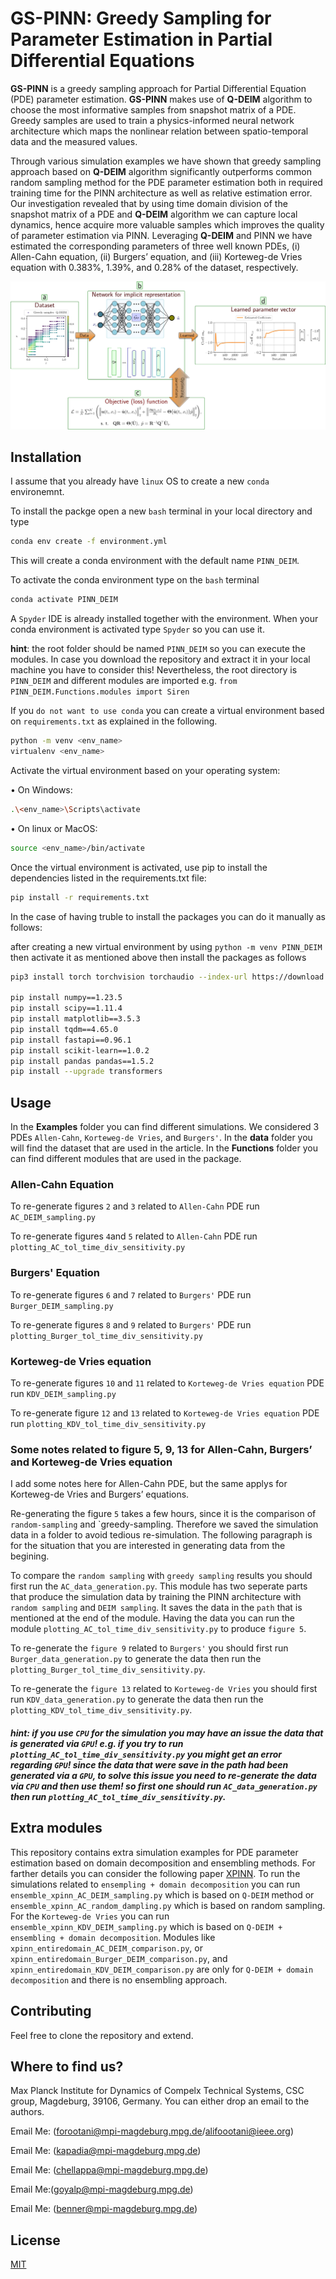 # GS-PINN: Greedy Sampling for Parameter Estimation in Partial Differential Equations

__GS-PINN__ is a greedy sampling approach for Partial Differential Equation (PDE) parameter estimation. __GS-PINN__ makes use of __Q-DEIM__ algorithm to choose the most informative samples from snapshot matrix of a PDE. Greedy samples are used to train a physics-informed neural network architecture which maps the nonlinear relation between spatio-temporal data and the measured values. 

Through various simulation examples we have shown that greedy sampling approach based on __Q-DEIM__ algorithm significantly outperforms common random sampling method for the PDE parameter estimation both in required training time for the PINN architecture as well as relative estimation error. Our investigation revealed that by using time domain division of the snapshot matrix of a PDE and __Q-DEIM__ algorithm
we can capture local dynamics, hence acquire more valuable samples which improves the quality of parameter estimation via PINN. Leveraging __Q-DEIM__ and PINN we have estimated the corresponding
parameters of three well known PDEs, (i) Allen-Cahn equation, (ii) Burgers’ equation, and (iii)
Korteweg-de Vries equation with 0.383%, 1.39%, and 0.28% of the dataset, respectively.



![Alt text](Schematic_diagram/PINN_DEIM_architecture.jpg)



## Installation
I assume that you already have `linux` OS to create a new `conda` environemnt.
 
To install the packge open a new `bash` terminal in your local directory and type

```bash
conda env create -f environment.yml
```

This will create a conda environment with the default name `PINN_DEIM`.

To activate the conda environment type on the `bash` terminal 

```bash
conda activate PINN_DEIM
```
A `Spyder` IDE is already installed together with the environment. When your conda environment is activated type `Spyder` so you can use it.

__hint__: the root folder should be named `PINN_DEIM` so you can execute the modules. In case you download the repository and extract it in your local machine you have to consider this! Nevertheless, the root directory is `PINN_DEIM` and different modules are imported e.g. `from PINN_DEIM.Functions.modules import Siren`

If you `do not want to use conda` you can create a virtual environment based on `requirements.txt` as explained in the following.

```bash
python -m venv <env_name>
virtualenv <env_name>
```

Activate the virtual environment based on your operating system:

• On Windows:

```bash 
.\<env_name>\Scripts\activate
```

• On linux or MacOS:

```bash 
source <env_name>/bin/activate
```
      
Once the virtual environment is activated, use pip to install the dependencies listed in the requirements.txt file:

```bash
pip install -r requirements.txt
```

In the case of having truble to install the packages you can do it manually as follows:

after creating a new virtual environment by using `python -m venv PINN_DEIM` then activate it as mentioned above then install the packages as follows

```bash
pip3 install torch torchvision torchaudio --index-url https://download.pytorch.org/whl/cu118

pip install numpy==1.23.5
pip install scipy==1.11.4
pip install matplotlib==3.5.3
pip install tqdm==4.65.0
pip install fastapi==0.96.1
pip install scikit-learn==1.0.2
pip install pandas pandas==1.5.2
pip install --upgrade transformers
```



## Usage

In the __Examples__ folder you can find different simulations. We considered 3 PDEs `Allen-Cahn`, `Korteweg-de Vries`, and `Burgers'`. In the __data__ folder you will find the dataset that are used in the article. In the __Functions__ folder you can find different modules that are used in the package.

### Allen-Cahn Equation

To re-generate figures `2` and `3` related to `Allen-Cahn` PDE run `AC_DEIM_sampling.py`


To re-generate figures `4`and `5` related to `Allen-Cahn` PDE run `plotting_AC_tol_time_div_sensitivity.py`


### Burgers' Equation

To re-generate figures `6` and `7` related to `Burgers'` PDE run `Burger_DEIM_sampling.py`


To re-generate figures `8` and `9` related to `Burgers'` PDE run `plotting_Burger_tol_time_div_sensitivity.py`


### Korteweg-de Vries equation

To re-generate figures `10` and `11` related to `Korteweg-de Vries equation` PDE run `KDV_DEIM_sampling.py`


To re-generate figure `12` and `13` related to `Korteweg-de Vries equation` PDE run `plotting_KDV_tol_time_div_sensitivity.py`



### Some notes related to figure 5, 9, 13 for Allen-Cahn, Burgers’ and Korteweg-de Vries equation
I add some notes here for Allen-Cahn PDE, but the same applys for Korteweg-de Vries and Burgers’ equations.

Re-generating the figure `5` takes a few hours, since it is the comparison of `random-sampling` and `greedy-sampling. Therefore we saved the simulation data in a folder to avoid tedious re-simulation. The following paragraph is for the situation that you are interested in generating data from the begining.

To compare the `random sampling` with `greedy sampling` results you should first run the `AC_data_generation.py`. This module has two seperate parts that produce the simulation data by training the PINN architecture with `random sampling` and `DEIM sampling`. It saves the data in the `path` that is mentioned at the end of the module. Having the data you can run the module `plotting_AC_tol_time_div_sensitivity.py` to produce `figure 5`.

To re-generate the `figure 9` related to `Burgers'` you should first run `Burger_data_generation.py` to generate the data then run the `plotting_Burger_tol_time_div_sensitivity.py`.

To re-generate the `figure 13` related to `Korteweg-de Vries` you should first run `KDV_data_generation.py` to generate the data then run the `plotting_KDV_tol_time_div_sensitivity.py`.

##### hint: if you use `CPU` for the simulation you may have an issue the data that is generated via `GPU`! e.g. if you try to run `plotting_AC_tol_time_div_sensitivity.py` you might get an error regarding `GPU`! since the data that were save in the path had been generated via a `GPU`, to solve this issue you need to re-generate the data via `CPU` and then use them! so first one should run `AC_data_generation.py` then run `plotting_AC_tol_time_div_sensitivity.py`.



## Extra modules

This repository contains extra simulation examples for PDE parameter estimation based on domain decomposition and ensembling methods. For farther details you can consider the following paper [XPINN](https://github.com/AmeyaJagtap/XPINNs). To run the simulations related to `ensempling + domain decomposition` you can run  `ensemble_xpinn_AC_DEIM_sampling.py` which is based on `Q-DEIM` method or `ensemble_xpinn_AC_random_dampling.py` which is based on random sampling. For the `Korteweg-de Vries` you can run `ensemble_xpinn_KDV_DEIM_sampling.py` which is based on `Q-DEIM + ensembling + domain decomposition`. Modules like `xpinn_entiredomain_AC_DEIM_comparison.py`, or `xpinn_entiredomain_Burger_DEIM_comparison.py`, and `xpinn_entiredomain_KDV_DEIM_comparison.py` are only for `Q-DEIM + domain decomposition` and there is no ensembling approach.



## Contributing

Feel free to clone the repository and extend.


## Where to find us?

Max Planck Institute for Dynamics of Compelx Technical Systems, CSC group, Magdeburg, 39106, Germany.
You can either drop an email to the authors.

Email Me: (forootani@mpi-magdeburg.mpg.de/alifoootani@ieee.org)

Email Me: (kapadia@mpi-magdeburg.mpg.de)

Email Me: (chellappa@mpi-magdeburg.mpg.de)

Email Me:(goyalp@mpi-magdeburg.mpg.de)

Email Me: (benner@mpi-magdeburg.mpg.de)


## License

[MIT](https://choosealicense.com/licenses/mit/)